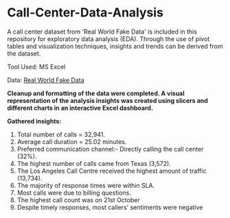 # Call-Center-Data-Analysis
A call center dataset from 'Real World Fake Data' is included in this repository for exploratory data analysis (EDA). Through the use of pivot tables and visualization techniques, insights and trends can be derived from the dataset.

Tool Used: MS Excel

Data: [Real World Fake Data](https://data.world/markbradbourne/rwfd-real-world-fake-data/workspace/file?filename=Call+Center.csv)
  

**Cleanup and formatting of the data were completed. A visual representation of the analysis insights was created using slicers and different charts in an interactive Excel dashboard.**

**Gathered insights:**
1. Total number of calls = 32,941.
2. Average call duration = 25.02 minutes.
3. Preferred communication channel:- Directly calling the call center (32%).
4. The highest number of calls came from Texas (3,572).
5. The Los Angeles Call Centre received the highest amount of traffic (13,734).
6. The majority of response times were within SLA.
7. Most calls were due to billing questions.
8. The highest call count was on 21st October
9. Despite timely responses, most callers' sentiments were negative
